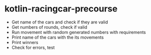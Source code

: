 # kotlin-racingcar-precourse

- Get name of the cars and check if they are valid
- Get numbers of rounds, check if valid 
- Run movement with random generated numbers with requirements
- Print name of the cars with the its movements
- Print winners
- Check for errors, test 